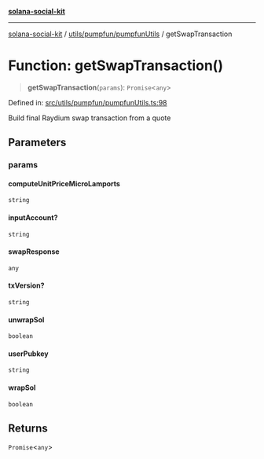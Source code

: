 [**solana-social-kit**](../../../../README.md)

***

[solana-social-kit](../../../../README.md) / [utils/pumpfun/pumpfunUtils](../README.md) / getSwapTransaction

# Function: getSwapTransaction()

> **getSwapTransaction**(`params`): `Promise`\<`any`\>

Defined in: [src/utils/pumpfun/pumpfunUtils.ts:98](https://github.com/SendArcade/solana-social-starter/blob/98f94bb63d3814df24512365f6ae706d273e698f/src/utils/pumpfun/pumpfunUtils.ts#L98)

Build final Raydium swap transaction from a quote

## Parameters

### params

#### computeUnitPriceMicroLamports

`string`

#### inputAccount?

`string`

#### swapResponse

`any`

#### txVersion?

`string`

#### unwrapSol

`boolean`

#### userPubkey

`string`

#### wrapSol

`boolean`

## Returns

`Promise`\<`any`\>
